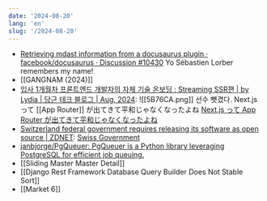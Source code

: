 ```yaml
---
date: '2024-08-20'
lang: 'en'
slug: '/2024-08-20'
---
```


- [Retrieving mdast information from a docusaurus plugin · facebook/docusaurus · Discussion #10430](https://github.com/facebook/docusaurus/discussions/10430#discussioncomment-10396539) Yo Sébastien Lorber remembers my name!
- [[GANGNAM (2024)]]
- [입사 1개월차 프론트엔드 개발자의 자체 기술 온보딩 : Streaming SSR편 | by Lydia | 당근 테크 블로그 | Aug, 2024](https://medium.com/daangn/%EC%9E%85%EC%82%AC-1%EA%B0%9C%EC%9B%94%EC%B0%A8-%ED%94%84%EB%A1%A0%ED%8A%B8%EC%97%94%EB%93%9C-%EA%B0%9C%EB%B0%9C%EC%9E%90%EC%9D%98-%EC%9E%90%EC%B2%B4-%EA%B8%B0%EC%88%A0-%EC%98%A8%EB%B3%B4%EB%94%A9-streaming-ssr%ED%8E%B8-aabaee57f660): ![[5B76CA.png]] 선수 뺏겼다. Next.js って [[App Router]] が出てきて平和じゃなくなったよね [Next.js って App Router が出てきて平和じゃなくなったよね](https://zenn.dev/noko_noko/articles/3ccc64c389259c)
- [Switzerland federal government requires releasing its software as open source | ZDNET](https://www.zdnet.com/article/switzerland-now-requires-all-government-software-to-be-open-source/): [Swiss Government](https://github.com/swiss)
- [janbjorge/PgQueuer: PgQueuer is a Python library leveraging PostgreSQL for efficient job queuing.](https://github.com/janbjorge/PgQueuer)
- [[Sliding Master Master Detail]]
- [[Django Rest Framework Database Query Builder Does Not Stable Sort]]
- [[Market 6]]
